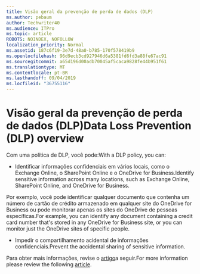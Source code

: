 ```yaml
---
title: Visão geral da prevenção de perda de dados (DLP)
ms.author: pebaum
author: Techwriter40
ms.audience: ITPro
ms.topic: article
ROBOTS: NOINDEX, NOFOLLOW
localization_priority: Normal
ms.assetid: 187c6f19-3e7d-48a0-b785-170f578419b9
ms.openlocfilehash: 96d9ecb3cd927946d6a5381fd6fd3a88fe67ac91
ms.sourcegitcommit: a65d196d00adb70045af5caca9828fe44b951f61
ms.translationtype: MT
ms.contentlocale: pt-BR
ms.lasthandoff: 09/04/2019
ms.locfileid: "36755116"
---
```

# <a name="data-loss-prevention-dlp-overview"></a><span data-ttu-id="8dadc-102">Visão geral da prevenção de perda de dados (DLP)</span><span class="sxs-lookup"><span data-stu-id="8dadc-102">Data Loss Prevention (DLP) overview</span></span>

<span data-ttu-id="8dadc-103">Com uma política de DLP, você pode:</span><span class="sxs-lookup"><span data-stu-id="8dadc-103">With a DLP policy, you can:</span></span>

- <span data-ttu-id="8dadc-104">Identificar informações confidenciais em vários locais, como o Exchange Online, o SharePoint Online e o OneDrive for Business.</span><span class="sxs-lookup"><span data-stu-id="8dadc-104">Identify sensitive information across many locations, such as Exchange Online, SharePoint Online, and OneDrive for Business.</span></span>


<span data-ttu-id="8dadc-105">Por exemplo, você pode identificar qualquer documento que contenha um número de cartão de crédito armazenado em qualquer site do OneDrive for Business ou pode monitorar apenas os sites do OneDrive de pessoas específicas.</span><span class="sxs-lookup"><span data-stu-id="8dadc-105">For example, you can identify any document containing a credit card number that's stored in any OneDrive for Business site, or you can monitor just the OneDrive sites of specific people.</span></span>

- <span data-ttu-id="8dadc-106">Impedir o compartilhamento acidental de informações confidenciais.</span><span class="sxs-lookup"><span data-stu-id="8dadc-106">Prevent the accidental sharing of sensitive information.</span></span>


<span data-ttu-id="8dadc-107">Para obter mais informações, revise o [artigo](https://docs.microsoft.com/office365/securitycompliance/data-loss-prevention-policies)a seguir.</span><span class="sxs-lookup"><span data-stu-id="8dadc-107">For more information please review the following [article](https://docs.microsoft.com/office365/securitycompliance/data-loss-prevention-policies).</span></span>

